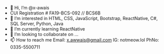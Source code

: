 - 👋 Hi, I’m @x-awais
- CUI Registration # FA19-BCS-092 // BCS6B
- 👀 I’m interested in HTML, CSS, JavaScript, Bootstrap, ReactNative, C#, SQL Server, Python, Java
- 🌱 I’m currently learning ReactNative 
- 💞️ I’m looking to collaborate on ...
- 📫 How to reach me Email: x.awwais@gmail.com IG: notmeow.lol PhNo: 0335-5500711

<!---
x-awais/x-awais is a ✨ special ✨ repository because its `README.md` (this file) appears on your GitHub profile.
You can click the Preview link to take a look at your changes.
--->
